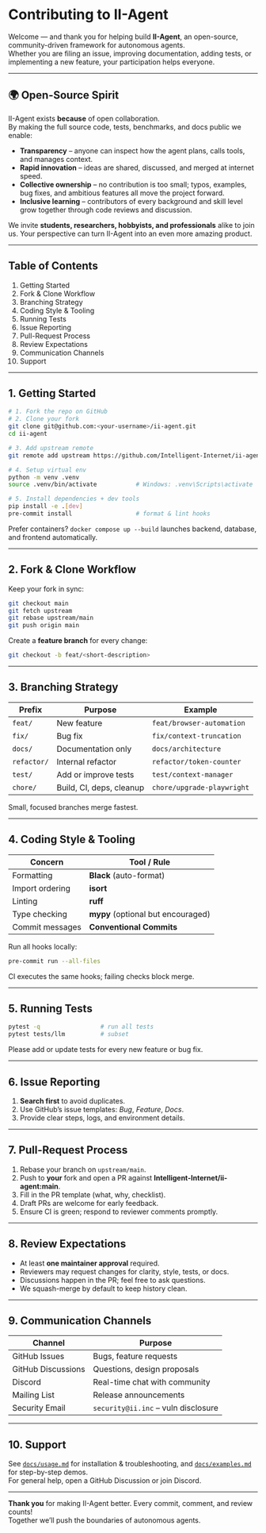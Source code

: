 # Contributing to II-Agent

Welcome — and thank you for helping build **II-Agent**, an open-source, community-driven framework for autonomous agents.  
Whether you are filing an issue, improving documentation, adding tests, or implementing a new feature, your participation helps everyone.

---

## 🌍 Open-Source Spirit

II-Agent exists **because** of open collaboration.  
By making the full source code, tests, benchmarks, and docs public we enable:

* **Transparency** – anyone can inspect how the agent plans, calls tools, and manages context.  
* **Rapid innovation** – ideas are shared, discussed, and merged at internet speed.  
* **Collective ownership** – no contribution is too small; typos, examples, bug fixes, and ambitious features all move the project forward.  
* **Inclusive learning** – contributors of every background and skill level grow together through code reviews and discussion.

We invite **students, researchers, hobbyists, and professionals** alike to join us. Your perspective can turn II-Agent into an even more amazing product.

---

## Table of Contents

1. Getting Started  
2. Fork & Clone Workflow  
3. Branching Strategy  
4. Coding Style & Tooling  
5. Running Tests  
6. Issue Reporting  
7. Pull-Request Process  
8. Review Expectations  
9. Communication Channels  
10. Support

---

## 1. Getting Started

```bash
# 1. Fork the repo on GitHub
# 2. Clone your fork
git clone git@github.com:<your-username>/ii-agent.git
cd ii-agent

# 3. Add upstream remote
git remote add upstream https://github.com/Intelligent-Internet/ii-agent.git

# 4. Setup virtual env
python -m venv .venv
source .venv/bin/activate           # Windows: .venv\Scripts\activate

# 5. Install dependencies + dev tools
pip install -e .[dev]
pre-commit install                  # format & lint hooks
```

Prefer containers? `docker compose up --build` launches backend, database, and frontend automatically.

---

## 2. Fork & Clone Workflow

Keep your fork in sync:

```bash
git checkout main
git fetch upstream
git rebase upstream/main
git push origin main
```

Create a **feature branch** for every change:

```bash
git checkout -b feat/<short-description>
```

---

## 3. Branching Strategy

| Prefix | Purpose                      | Example                      |
|--------|-----------------------------|------------------------------|
| `feat/`| New feature                 | `feat/browser-automation`    |
| `fix/` | Bug fix                     | `fix/context-truncation`     |
| `docs/`| Documentation only          | `docs/architecture`          |
| `refactor/`| Internal refactor       | `refactor/token-counter`     |
| `test/`| Add or improve tests        | `test/context-manager`       |
| `chore/`| Build, CI, deps, cleanup   | `chore/upgrade-playwright`   |

Small, focused branches merge fastest.

---

## 4. Coding Style & Tooling

| Concern           | Tool / Rule                           |
|-------------------|---------------------------------------|
| Formatting        | **Black** (auto-format)               |
| Import ordering   | **isort**                             |
| Linting           | **ruff**                              |
| Type checking     | **mypy** (optional but encouraged)    |
| Commit messages   | **Conventional Commits**              |

Run all hooks locally:

```bash
pre-commit run --all-files
```

CI executes the same hooks; failing checks block merge.

---

## 5. Running Tests

```bash
pytest -q                 # run all tests
pytest tests/llm          # subset
```

Please add or update tests for every new feature or bug fix.

---

## 6. Issue Reporting

1. **Search first** to avoid duplicates.  
2. Use GitHub’s issue templates: *Bug*, *Feature*, *Docs*.  
3. Provide clear steps, logs, and environment details.

---

## 7. Pull-Request Process

1. Rebase your branch on `upstream/main`.  
2. Push to **your** fork and open a PR against **Intelligent-Internet/ii-agent:main**.  
3. Fill in the PR template (what, why, checklist).  
4. Draft PRs are welcome for early feedback.  
5. Ensure CI is green; respond to reviewer comments promptly.

---

## 8. Review Expectations

* At least **one maintainer approval** required.  
* Reviewers may request changes for clarity, style, tests, or docs.  
* Discussions happen in the PR; feel free to ask questions.  
* We squash-merge by default to keep history clean.

---

## 9. Communication Channels

| Channel            | Purpose                             |
|--------------------|-------------------------------------|
| GitHub Issues      | Bugs, feature requests              |
| GitHub Discussions | Questions, design proposals         |
| Discord            | Real-time chat with community       |
| Mailing List       | Release announcements               |
| Security Email     | `security@ii.inc` – vuln disclosure |

---

## 10. Support

See [`docs/usage.md`](docs/usage.md) for installation & troubleshooting, and [`docs/examples.md`](docs/examples.md) for step-by-step demos.  
For general help, open a GitHub Discussion or join Discord.

---

**Thank you** for making II-Agent better. Every commit, comment, and review counts!  
Together we’ll push the boundaries of autonomous agents.
